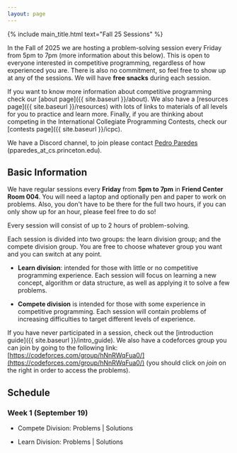 ```yaml
---
layout: page
---
```


{% include main_title.html text="Fall 25 Sessions" %}

In the Fall of 2025 we are hosting a problem-solving session every Friday from
5pm to 7pm (more information about this below). This is open to everyone
interested in competitive programming, regardless of how experienced you are.
There is also no commitment, so feel free to show up at any of the sessions. We
will have **free snacks** during each session.

If you want to know more information about competitive programming
check our [about page]({{ site.baseurl }}/about). We also have a
[resources page]({{ site.baseurl }}/resources) with lots of links to
materials of all levels for you to practice and learn more. Finally,
if you are thinking about competing in the International Collegiate
Programming Contests, check our [contests
page]({{ site.baseurl }}/icpc).

We have a <i class="bi bi-discord"></i> Discord channel, to join please
contact [Pedro Paredes](https://www.cs.princeton.edu/~pparedes/)
(pparedes_at_cs.princeton.edu).

## Basic Information

We have regular sessions every **Friday** from **5pm to 7pm** in
**Friend Center Room 004**. You will need a laptop and optionally pen
and paper to work on problems. Also, you don't have to be there for
the full two hours, if you can only show up for an hour,
please feel free to do so!

Every session will consist of up to 2 hours of problem-solving.

Each session is divided into two groups: the learn division group; and
the compete division group. You are free to choose whatever group you
want and you can switch at any point.

 * **Learn division**: intended for those with little or no
   competitive programming experience. Each session will focus on
   learning a new concept, algorithm or data structure, as well as
   applying it to solve a few problems.

 * **Compete division** is intended for those with some experience in
     competitive programming. Each session will contain problems of increasing
     difficulties to target different levels of experience.

If you have never participated in a session, check out the
[introduction guide]({{ site.baseurl }}/intro_guide). We also have a
codeforces group you can join by going to the following link:
[https://codeforces.com/group/hNnRWqFua0/](https://codeforces.com/group/hNnRWqFua0/)
(you should click on *join* on the right in order to access the
problems).

## Schedule

### Week 1 (September 19)
 * Compete Division: Problems | Solutions

 * Learn Division: Problems | Solutions